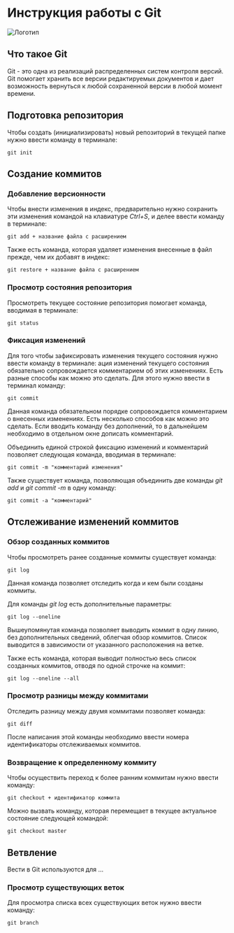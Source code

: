 # **Инструкция работы с Git**

![Логотип](git.jpeg)

## Что такое Git

Git - это одна из реализаций распределенных систем контроля версий. Git помогает хранить все версии редактируемых документов и дает возможность вернуться к любой сохраненной версии в любой момент времени. 

## Подготовка репозитория

Чтобы создать (инициализировать) новый репозиторий в текущей папке нужно ввести команду в терминале:

    git init

## Создание коммитов

### Добавление версионности

Чтобы внести изменения в индекс, предварительно нужно сохранить эти изменения командой на клавиатуре *Ctrl+S*, и делее ввести команду в терминале:

    git add + название файла с расширением

Также есть команда, которая удаляет изменения внесенные в файл прежде, чем их добавят в индекс:

    git restore + название файла с расширением

### Просмотр состояния репозитория

Просмотреть текущее состояние репозитория помогает команда, вводимая в терминале:

    git status

### Фиксация изменений

Для того чтобы зафиксировать изменения текущего состояния нужно ввести команду в терминале: ация изменений текущего состояния обязательно сопровождается комментарием об этих изменениях. Есть разные способы как можно это сделать. Для этого нужно ввести в терминал команду:

    git commit

Данная команда обязательном порядке сопровождается комментарием о внесенных изменениях. Есть несколько способов как можно это сделать. Если вводить команду без дополнений, то в дальнейшем необходимо в отдельном окне дописать комментарий. 

Объединить единой строкой фиксацию изменений и комментарий позволяет следующая команда, вводимая в терминале:

    git commit -m "комментарий изменения"

Также существует команда, позволяющая объединить две команды *git add* и *git commit -m* в одну команду: 

    git commit -a "комментарий"

## Отслеживание изменений коммитов

### Обзор созданных коммитов

Чтобы просмотреть ранее созданные коммиты существует команда:

    git log

Данная команда позволяет отследить когда и кем были созданы коммиты.

Для команды *git log* есть дополнительные параметры: 

    git log --oneline

Вышеупомянутая команда позволяет выводить коммит в одну линию, без дополнительных сведений, облегчая обзор коммитов. Список выводится в зависимости от указанного расположения на ветке.

Также есть команда, которая выводит полностью весь список созданных коммитов, отводя по одной строчке на коммит:

    git log --oneline --all

### Просмотр разницы между коммитами

Отследить разницу между двумя коммитами позволяет команда: 

    git diff 

После написания этой команды необходимо ввести номера идентификаторы отслеживаемых коммитов.

### Возвращение к определенному коммиту

Чтобы осуществить переход к более ранним коммитам нужно ввести команду:

    git checkout + идентификатор коммита

Можно вызвать команду, которая перемещает в текущее актуальное состояние следующей командой:

    git checkout master

## Ветвление

Вести в Git используются для ...

### Просмотр существующих веток

Для просмотра списка всех существующих веток нужно ввести команду:

    git branch
